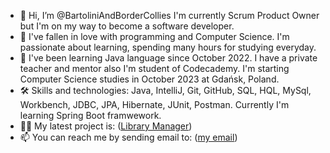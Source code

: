- 👋 Hi, I’m @BartoliniAndBorderCollies I'm currently Scrum Product Owner but I'm on my way to become a software developer.
- 👀 I've fallen in love with programming and Computer Science. I'm passionate about learning, spending many hours for studying everyday.
- 🌱 I've been learning Java language since October 2022. I have a private teacher and mentor also I'm student of Codecademy. I'm starting Computer Science studies in October 2023 at Gdańsk, Poland.
- 🛠 Skills and technologies: Java, IntelliJ, Git, GitHub, SQL, HQL, MySql, Workbench, JDBC, JPA, Hibernate, JUnit, Postman.
  Currently I'm learning Spring Boot framwework.
- 👩‍💻 My latest project is: ([Library Manager](https://github.com/BartoliniAndBorderCollies/Library_Manager_Official))
- 📫 You can reach me by sending email to: ([my email](bartek.klodnicki@gmail.com))

<!---
BartoliniAndBorderCollies/BartoliniAndBorderCollies is a ✨ special ✨ repository because its `README.md` (this file) appears on your GitHub profile.
You can click the Preview link to take a look at your changes.
--->
